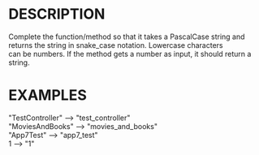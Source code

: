 # DESCRIPTION

Complete the function/method so that it takes a PascalCase string and returns the string in snake_case notation. Lowercase characters
<br>
can be numbers. If the method gets a number as input, it should return a string.

# EXAMPLES

"TestController" --> "test_controller"
<br>
"MoviesAndBooks" --> "movies_and_books"
<br>
"App7Test" --> "app7_test"
<br>
1 --> "1"
